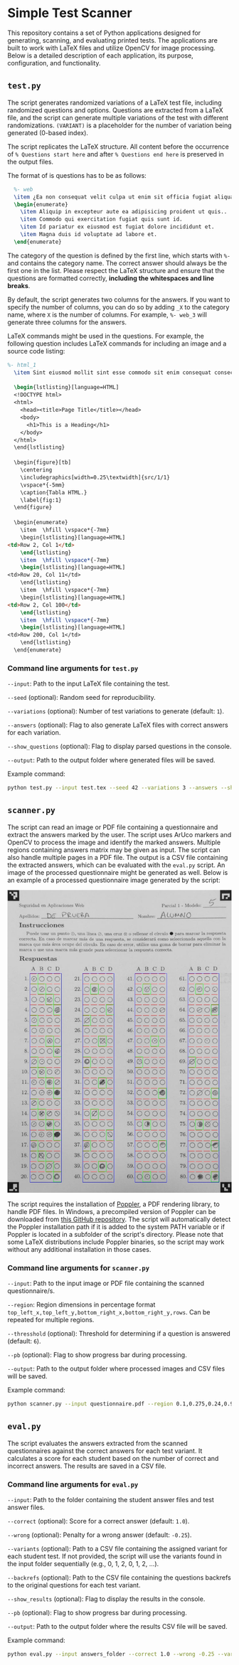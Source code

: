 # Simple Test Scanner

This repository contains a set of Python applications designed for generating, scanning, and evaluating printed tests. The applications are built to work with LaTeX files and utilize OpenCV for image processing. Below is a detailed description of each application, its purpose, configuration, and functionality.

## `test.py`

The script generates randomized variations of a LaTeX test file, including randomized questions and options. Questions are extracted from a LaTeX file, and the script can generate multiple variations of the test with different randomizations. `(VARIANT)` is a placeholder for the number of variation being generated (0-based index).  

The script replicates the LaTeX structure. All content before the occurrence of `% Questions start here` and after `% Questions end here` is preserved in the output files.

The format of is questions has to be as follows:

```latex
  %- web
  \item ¿Ea non consequat velit culpa ut enim sit officia fugiat aliqua? 
  \begin{enumerate}
    \item Aliquip in excepteur aute ea adipisicing proident ut quis..
    \item Commodo qui exercitation fugiat quis sunt id.
    \item Id pariatur ex eiusmod est fugiat dolore incididunt et.
    \item Magna duis id voluptate ad labore et.
  \end{enumerate}
```

The category of the question is defined by the first line, which starts with `%-` and contains the category name. The correct answer should always be the first one in the list. Please respect the LaTeX structure and ensure that the questions are formatted correctly, **including the whitespaces and line breaks**.

By default, the script generates two columns for the answers. If you want to specify the number of columns, you can do so by adding `_X` to the category name, where `X` is the number of columns. For example, `%- web_3` will generate three columns for the answers.

LaTeX commands might be used in the questions. For example, the following question includes LaTeX commands for including an image and a source code listing:

```latex
%- html_1
  \item Sint eiusmod mollit sint esse commodo sit enim consequat consectetur in est ullamco.
  
  \begin{lstlisting}[language=HTML]
  <!DOCTYPE html>
  <html>
    <head><title>Page Title</title></head>
    <body>
      <h1>This is a Heading</h1>
    </body>
  </html>
  \end{lstlisting}

  \begin{figure}[tb]
    \centering
    \includegraphics[width=0.25\textwidth]{src/1/1}
    \vspace*{-5mm}
    \caption{Tabla HTML.}
    \label{fig:1}
  \end{figure}

  \begin{enumerate}
    \item  \hfill \vspace*{-7mm}
    \begin{lstlisting}[language=HTML]
<td>Row 2, Col 1</td>
    \end{lstlisting}
    \item  \hfill \vspace*{-7mm}
    \begin{lstlisting}[language=HTML]
<td>Row 20, Col 11</td>
    \end{lstlisting}
    \item  \hfill \vspace*{-7mm}
    \begin{lstlisting}[language=HTML]
<td>Row 2, Col 100</td>
    \end{lstlisting}
    \item  \hfill \vspace*{-7mm}
    \begin{lstlisting}[language=HTML]
<td>Row 200, Col 1</td>
    \end{lstlisting}
  \end{enumerate}
```

### Command line arguments for `test.py`

`--input`: Path to the input LaTeX file containing the test.

`--seed` (optional): Random seed for reproducibility.

`--variations` (optional): Number of test variations to generate (default: `1`).

`--answers` (optional): Flag to also generate LaTeX files with correct answers for each variation.

`--show_questions` (optional): Flag to display parsed questions in the console.

`--output`: Path to the output folder where generated files will be saved.

Example command:

```bash
python test.py --input test.tex --seed 42 --variations 3 --answers --show_questions --output output_folder
```

## `scanner.py`

The script can read an image or PDF file containing a questionnaire and extract the answers marked by the user. The script uses ArUco markers and OpenCV to process the image and identify the marked answers. Multiple regions containing answers matrix may be given as input. The script can also handle multiple pages in a PDF file. The output is a CSV file containing the extracted answers, which can be evaluated with the `eval.py` script. An image of the processed questionnaire might be generated as well. Below is an example of a processed questionnaire image generated by the script:

![Processed Questionnaire Example](examples/output/student_1.jpg)

The script requires the installation of [Poppler](https://poppler.freedesktop.org/), a PDF rendering library, to handle PDF files. In Windows, a precompiled version of Poppler can be downloaded from [this GitHub repository](https://github.com/oschwartz10612/poppler-windows/releases/). The script will automatically detect the Poppler installation path if it is added to the system PATH variable or if Poppler is located in a subfolder of the script's directory. Please note that some LaTeX distributions include Poppler binaries, so the script may work without any additional installation in those cases.

### Command line arguments for `scanner.py`

`--input`: Path to the input image or PDF file containing the scanned questionnaire/s.

`--region`: Region dimensions in percentage format `top_left_x,top_left_y,bottom_right_x,bottom_right_y,rows`. Can be repeated for multiple regions.

`--thresshold` (optional): Threshold for determining if a question is answered (default: `6`).

`--pb` (optional): Flag to show progress bar during processing.

`--output`: Path to the output folder where processed images and CSV files will be saved.

Example command:

```bash
python scanner.py --input questionnaire.pdf --region 0.1,0.275,0.24,0.965,20 --region 0.335,0.275,0.475,0.965,20 --output output_folder
```

## `eval.py`

The script evaluates the answers extracted from the scanned questionnaires against the correct answers for each test variant. It calculates a score for each student based on the number of correct and incorrect answers. The results are saved in a CSV file.

### Command line arguments for `eval.py`

`--input`: Path to the folder containing the student answer files and test answer files.

`--correct` (optional): Score for a correct answer (default: `1.0`).

`--wrong` (optional): Penalty for a wrong answer (default: `-0.25`).

`--variants` (optional): Path to a CSV file containing the assigned variant for each student test. If not provided, the script will use the variants found in the input folder sequentially (e.g., 0, 1, 2, 0, 1, 2, ...).

`--backrefs` (optional): Path to the CSV file containing the questions backrefs to the original questions for each test variant.

`--show_results` (optional): Flag to display the results in the console.

`--pb` (optional): Flag to show progress bar during processing.

`--output`: Path to the output folder where the results CSV file will be saved.

Example command:

```bash
python eval.py --input answers_folder --correct 1.0 --wrong -0.25 --variants variants.csv --output results_folder
```

